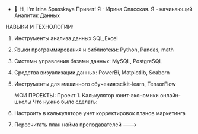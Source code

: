 - 👋 Hi, I’m Irina Spasskaya
Привет! Я - Ирина Спасская. Я - начинающий Аналитик Данных

НАВЫКИ И ТЕХНОЛОГИИ:
1. Инструменты анализа данных:SQL,Excel
2. Языки программирования и библиотеки: Python, Pandas, math
3. Системы управления базами данных: MySQL, PostgreSQL
4. Средства визуализации данных: PowerBi, Matplotlib, Seaborn
5. Инструменты для машинного обучения:scikit-learn, TensorFlow

   МОИ ПРОЕКТЫ:
 Проект 1. Калькулятор юнит-экономики онлайн-школы
Что нужно было сделать:
1. Настроить в калькуляторе учет корректировок планов маркетинга
2. Пересчитать план найма преподавателей
--->
